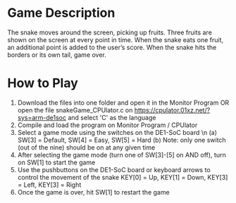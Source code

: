 # Game Description
The snake moves around the screen, picking up fruits. Three fruits are shown on the screen at every point in time. When the snake eats one fruit, an additional point is added to the user’s score. When the snake hits the borders or its own tail, game over.

# How to Play
1. Download the files into one folder and open it in the Monitor Program OR open the file snakeGame_CPUlator.c on https://cpulator.01xz.net/?sys=arm-de1soc and select 'C' as the language
2. Compile and load the program on Monitor Program / CPUlator
3. Select a game mode using the switches on the DE1-SoC board \n
   (a) SW[3] = Default, SW[4] = Easy, SW[5] = Hard
   (b) Note: only one switch (out of the nine) should be on at any given time
4. After selecting the game mode (turn one of SW[3]-[5] on AND off), turn on SW[1] to start the game
5. Use the pushbuttons on the DE1-SoC board or keyboard arrows to control the movement of the snake
   KEY[0] = Up, KEY[1] = Down, KEY[3] = Left, KEY[3] = Right
6. Once the game is over, hit SW[1] to restart the game

